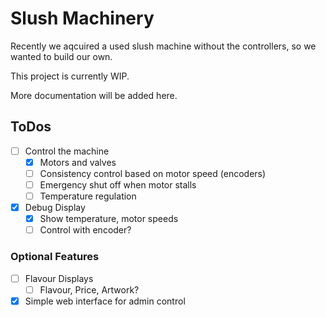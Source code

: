 # Slush Machinery
Recently we aqcuired a used slush machine without the controllers, so we wanted to build our own.

This project is currently WIP.

More documentation will be added here.


## ToDos
- [ ] Control the machine
    - [x] Motors and valves
    - [ ] Consistency control based on motor speed (encoders)
    - [ ] Emergency shut off when motor stalls
    - [ ] Temperature regulation
- [x] Debug Display
    - [x] Show temperature, motor speeds
    - [ ] Control with encoder?

### Optional Features
- [ ] Flavour Displays
    - [ ] Flavour, Price, Artwork?
- [x] Simple web interface for admin control
